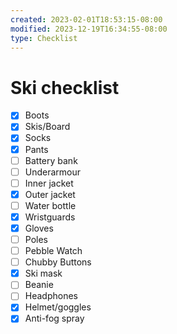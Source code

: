 ```yaml
---
created: 2023-02-01T18:53:15-08:00
modified: 2023-12-19T16:34:55-08:00
type: Checklist
---
```


# Ski checklist

- [x] Boots
- [x] Skis/Board
- [x] Socks
- [x] Pants
- [ ] Battery bank
- [ ] Underarmour
- [ ] Inner jacket
- [x] Outer jacket
- [ ] Water bottle
- [x] Wristguards
- [x] Gloves
- [ ] Poles
- [ ] Pebble Watch
- [ ] Chubby Buttons
- [x] Ski mask
- [ ] Beanie
- [ ] Headphones
- [x] Helmet/goggles
- [x] Anti-fog spray
